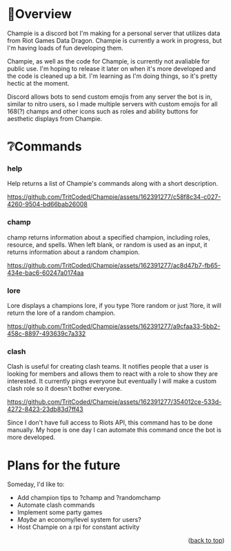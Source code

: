 <a name='readme-top'></a>

# 🤖Overview

Champie is a discord bot I'm making for a personal server that utilizes data from Riot Games Data Dragon. Champie is currently a work in progress, but I'm having loads of fun developing them.

Champie, as well as the code for Champie, is currently not avaliable for public use. I'm hoping to release it later on when it's more developed and the code is cleaned up a bit. I'm learning as I'm doing things, so it's pretty hectic at the moment.

Discord allows bots to send custom emojis from any server the bot is in, similar to nitro users, so I made multiple servers with custom emojis for all 168(?) champs and other icons such as roles and ability buttons for aesthetic displays from Champie.

# ❔Commands
### help
Help returns a list of Champie's commands along with a short description.

https://github.com/TritCoded/Champie/assets/162391277/c58f8c34-c027-4260-9504-bd66bab26008

### champ
champ returns information about a specified champion, including roles, resource, and spells. When left blank, or random is used as an input, it returns information about a random champion.

https://github.com/TritCoded/Champie/assets/162391277/ac8d47b7-fb65-434e-bac6-60247a0174aa

### lore
Lore displays a champions lore, if you type ?lore random or just ?lore, it will return the lore of a random champion.

https://github.com/TritCoded/Champie/assets/162391277/a9cfaa33-5bb2-458c-8897-493639c7a332

### clash
Clash is useful for creating clash teams. It notifies people that a user is looking for members and allows them to react with a role to show they are interested. It currently pings everyone but eventually I will make a custom clash role so it doesn't bother everyone. 

https://github.com/TritCoded/Champie/assets/162391277/354012ce-533d-4272-8423-23db83d7ff43

Since I don't have full access to Riots API, this command has to be done manually. My hope is one day I can automate this command once the bot is more developed. 


# Plans for the future
Someday, I'd like to:
- Add champion tips to ?champ and ?randomchamp
- Automate clash commands
- Implement some party games
- _Maybe_ an economy/level system for users?
- Host Champie on a rpi for constant activity

<p align="right">(<a href="#readme-top">back to top</a>)</p>
